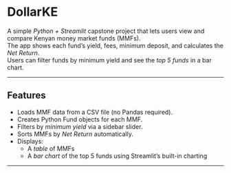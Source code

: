 # DollarKE

A simple *Python + Streamlit* capstone project that lets users view and compare Kenyan money market funds (MMFs).  
The app shows each fund’s yield, fees, minimum deposit, and calculates the *Net Return*.  
Users can filter funds by minimum yield and see the *top 5 funds* in a bar chart.

---

##  Features

- Loads MMF data from a CSV file (no Pandas required).
- Creates Python Fund objects for each MMF.
- Filters by *minimum yield* via a sidebar slider.
- Sorts MMFs by *Net Return* automatically.
- Displays:
  - A *table* of MMFs
  - A *bar chart* of the top 5 funds using Streamlit’s built-in charting

---
